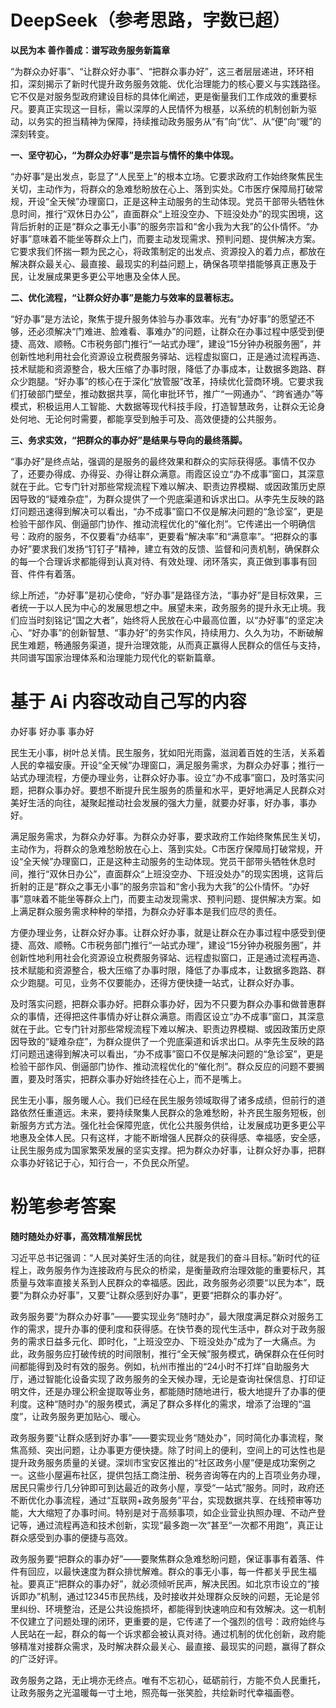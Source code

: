 # DeepSeek（参考思路，字数已超）

**以民为本 善作善成：谱写政务服务新篇章**

“为群众办好事”、“让群众好办事”、“把群众事办好”，这三者层层递进，环环相扣，深刻揭示了新时代提升政务服务效能、优化治理能力的核心要义与实践路径。它不仅是对服务型政府建设目标的具体化阐述，更是衡量我们工作成效的重要标尺。要真正实现这一目标，需以深厚的人民情怀为根基，以系统的机制创新为驱动，以务实的担当精神为保障，持续推动政务服务从“有”向“优”、从“便”向“暖”的深刻转变。

**一、坚守初心，“为群众办好事”是宗旨与情怀的集中体现。**

“办好事”是出发点，彰显了“人民至上”的根本立场。它要求政府工作始终聚焦民生关切，主动作为，将群众的急难愁盼放在心上、落到实处。C市医疗保障局打破常规，开设“全天候”办理窗口，正是这种主动服务的生动体现。党员干部带头牺牲休息时间，推行“双休日办公”，直面群众“上班没空办、下班没处办”的现实困境，这背后折射的正是“群众之事无小事”的服务宗旨和“舍小我为大我”的公仆情怀。“办好事”意味着不能坐等群众上门，而要主动发现需求、预判问题、提供解决方案。它要求我们怀揣一颗为民之心，将政策制定的出发点、资源投入的着力点，都放在解决群众最关心、最直接、最现实的利益问题上，确保各项举措能够真正惠及于民，让发展成果更多更公平地惠及全体人民。

**二、优化流程，“让群众好办事”是能力与效率的显著标志。**

“好办事”是方法论，聚焦于提升服务体验与办事效率。光有“办好事”的愿望还不够，还必须解决“门难进、脸难看、事难办”的问题，让群众在办事过程中感受到便捷、高效、顺畅。C市税务部门推行“一站式办理”，建设“15分钟办税服务圈”，并创新性地利用社会化资源设立税费服务驿站、远程虚拟窗口，正是通过流程再造、技术赋能和资源整合，极大压缩了办事时限，降低了办事成本，让数据多跑路、群众少跑腿。“好办事”的核心在于深化“放管服”改革，持续优化营商环境。它要求我们打破部门壁垒，推动数据共享，简化审批环节，推广“一网通办”、“跨省通办”等模式，积极运用人工智能、大数据等现代科技手段，打造智慧政务，让群众无论身处何地、无论何时需要，都能享受到触手可及、高效便捷的公共服务。

**三、务求实效，“把群众的事办好”是结果与导向的最终落脚。**

“事办好”是终点站，强调的是服务的最终效果和群众的实际获得感。事情不仅办了，还要办得成、办得妥、办得让群众满意。雨霞区设立“办不成事”窗口，其深意就在于此。它专门针对那些常规流程下难以解决、职责边界模糊、或因政策历史原因导致的“疑难杂症”，为群众提供了一个兜底渠道和诉求出口。从李先生反映的路灯问题迅速得到解决可以看出，“办不成事”窗口不仅是解决问题的“急诊室”，更是检验干部作风、倒逼部门协作、推动流程优化的“催化剂”。它传递出一个明确信号：政府的服务，不仅要看“办结率”，更要看“解决率”和“满意率”。“把群众的事办好”要求我们发扬“钉钉子”精神，建立有效的反馈、监督和问责机制，确保群众的每一个合理诉求都能得到认真对待、有效处理、闭环落实，真正做到事事有回音、件件有着落。

综上所述，“办好事”是初心使命，“好办事”是路径方法，“事办好”是目标效果，三者统一于以人民为中心的发展思想之中。展望未来，政务服务的提升永无止境。我们应当时刻铭记“国之大者”，始终将人民放在心中最高位置，以“办好事”的坚定决心、“好办事”的创新智慧、“事办好”的务实作风，持续用力、久久为功，不断破解民生难题，畅通服务渠道，提升治理效能，从而真正赢得人民群众的信任与支持，共同谱写国家治理体系和治理能力现代化的崭新篇章。

# 基于 Ai 内容改动自己写的内容

办好事 好办事 事办好

民生无小事，树叶总关情。民生服务，犹如阳光雨露，滋润着百姓的生活，关系着人民的幸福安康。开设“全天候”办理窗口，满足服务需求，为群众办好事；推行一站式办理流程，方便办理业务，让群众好办事。设立“办不成事”窗口，及时落实问题，把群众事办好。要想不断提升民生服务的质量和水平，更好地满足人民群众对美好生活的向往，凝聚起推动社会发展的强大力量，就要办好事，好办事，事办好。

满足服务需求，为群众办好事。为群众办好事，要求政府工作始终聚焦民生关切，主动作为，将群众的急难愁盼放在心上、落到实处。C市医疗保障局打破常规，开设“全天候”办理窗口，正是这种主动服务的生动体现。党员干部带头牺牲休息时间，推行“双休日办公”，直面群众“上班没空办、下班没处办”的现实困境，这背后折射的正是“群众之事无小事”的服务宗旨和“舍小我为大我”的公仆情怀。“办好事”意味着不能坐等群众上门，而要主动发现需求、预判问题、提供解决方案。如上满足群众服务需求种种的举措，为群众办好事本是我们应尽的责任。

方便办理业务，让群众好办事。让群众好办事，就是让群众在办事过程中感受到便捷、高效、顺畅。C市税务部门推行“一站式办理”，建设“15分钟办税服务圈”，并创新性地利用社会化资源设立税费服务驿站、远程虚拟窗口，正是通过流程再造、技术赋能和资源整合，极大压缩了办事时限，降低了办事成本，让数据多跑路、群众少跑腿。可见，业务不仅要能办，还得方便快捷一站式，让群众好办事。

及时落实问题，把群众事办好。把群众事办好，因为不只要为群众办事和做普惠群众的事情，还得把这件事情办好让群众满意。雨霞区设立“办不成事”窗口，其深意就在于此。它专门针对那些常规流程下难以解决、职责边界模糊、或因政策历史原因导致的“疑难杂症”，为群众提供了一个兜底渠道和诉求出口。从李先生反映的路灯问题迅速得到解决可以看出，“办不成事”窗口不仅是解决问题的“急诊室”，更是检验干部作风、倒逼部门协作、推动流程优化的“催化剂”。群众反应的问题不要搁置，要及时落实，把群众事办好始终挂在心上，而不是嘴上。

民生无小事，服务暖人心。我们已经在民生服务领域取得了诸多成绩，但前行的道路依然任重道远。未来，要持续聚集人民群众的急难愁盼，补齐民生服务短板，创新服务方式方法。强化社会保障兜底，优化公共服务供给，让发展成功更多更公平地惠及全体人民。只有这样，才能不断增强人民群众的获得感、幸福感，安全感，让民生服务成为国家繁荣发展的坚实支撑。把为群众办好事，让群众好办事，把群众事办好铭记于心，知行合一，不负民众所望。

# 粉笔参考答案

**随时随处办好事，高效精准解民忧**

习近平总书记强调：“人民对美好生活的向往，就是我们的奋斗目标。”新时代的征程上，政务服务作为连接政府与民众的桥梁，是衡量政府治理效能的重要标尺，其质量与效率直接关系到人民群众的幸福感。因此，政务服务必须要“以民为本”，既要“为群众办好事”，又要“让群众感到好办事”，更要“把群众的事办好”。

政务服务要“为群众办好事”——要实现业务“随时办”，最大限度满足群众对服务工作的需求，提升办事的便利度和获得感。在快节奏的现代生活中，群众对于政务服务的需求日益多元化、即时化，“上班没空办、下班没处办”成为了一大痛点。为此，政务服务应打破传统的时间限制，推行“全天候”服务模式，确保群众在任何时间都能得到及时有效的服务。例如，杭州市推出的“24小时不打烊”自助服务大厅，通过智能化设备实现了政务服务的全天候办理，无论是查询社保信息、打印证明文件，还是办理公积金提取等业务，都能随时随地进行，极大地提升了办事的便利度。这种“随时办”的服务模式，满足了群众多样化的需求，增添了治理的“温度”，让政务服务更加贴心、暖心。

 政务服务要“让群众感到好办事”——要实现业务“随处办”，同时简化办事流程，聚焦高频、突出问题，让办事更方便快捷。除了时间上的便利，空间上的可达性也是提升政务服务质量的关键。深圳市宝安区推出的“社区政务小屋”便是成功案例之一。这些小屋遍布社区，提供包括工商注册、税务咨询等在内的上百项业务办理，居民只需步行几分钟即可到达最近的政务小屋，享受“一站式”服务。同时，政府还不断优化办事流程，通过“互联网+政务服务”平台，实现数据共享、在线预审等功能，大大缩短了办事时间。特别是对于高频事项，如企业营业执照办理、不动产登记等，通过流程再造和技术创新，实现“最多跑一次”甚至“一次都不用跑”，真正让群众感受到办事的便捷与高效。

政务服务要“把群众的事办好”——要聚焦群众急难愁盼问题，保证事事有着落、件件有回应，以最快速度为群众排忧解难。群众的事无小事，每一件都关乎民生福祉。要真正“把群众的事办好”，就必须倾听民声，解决民困。如北京市设立的“接诉即办”机制，通过12345市民热线，及时接收并处理群众反映的问题，无论是邻里纠纷、环境整治，还是公共设施损坏，都能得到快速响应和有效解决。这一机制不仅建立了问题处理的闭环，更重要的是，它传递了一个强烈的信号：政府始终与人民站在一起，群众的每一个诉求都会被认真对待。通过机制的优化创新，政府能够精准对接群众需求，及时解决群众最关心、最直接、最现实的问题，赢得了群众的广泛好评。

政务服务之路，无止境亦无终点。唯有不忘初心，砥砺前行，方能不负人民重托，让政务服务之光温暖每一寸土地，照亮每一张笑脸，共绘新时代幸福画卷。
